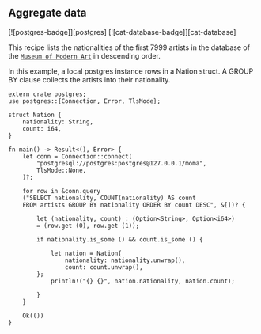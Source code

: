 ## Aggregate data

[![postgres-badge]][postgres] [![cat-database-badge]][cat-database]

This recipe lists the nationalities of the first 7999 artists in the database of the [`Museum of Modern Art`] in
descending order.

In this example, a local postgres instance rows in a Nation struct.  A GROUP BY clause collects the artists into their
nationality.

```rust,no_run
extern crate postgres;
use postgres::{Connection, Error, TlsMode};

struct Nation {
    nationality: String,
    count: i64,
}

fn main() -> Result<(), Error> {
    let conn = Connection::connect(
        "postgresql://postgres:postgres@127.0.0.1/moma",
        TlsMode::None,
    )?;

    for row in &conn.query 
	("SELECT nationality, COUNT(nationality) AS count 
	FROM artists GROUP BY nationality ORDER BY count DESC", &[])? {
        
        let (nationality, count) : (Option<String>, Option<i64>) 
		= (row.get (0), row.get (1));
        
        if nationality.is_some () && count.is_some () {

            let nation = Nation{
                nationality: nationality.unwrap(),
                count: count.unwrap(),
        };
            println!("{} {}", nation.nationality, nation.count);
            
        }
    }

    Ok(())
}
```

[`Museum of Modern Art`]: https://github.com/MuseumofModernArt/collection/blob/master/Artists.csv
